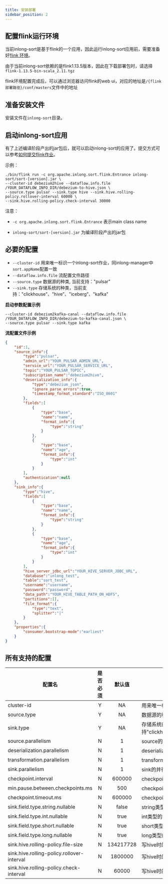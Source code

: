 ```yaml
---
title: 安装部署
sidebar_position: 2
---
```


## 配置flink运行环境
当前inlong-sort是基于flink的一个应用，因此运行inlong-sort应用前，需要准备好[flink 环境](https://nightlies.apache.org/flink/flink-docs-release-1.13/docs/deployment/overview/)。

由于当前inlong-sort依赖的是flink1.13.5版本，因此在下载部署包时，请选择`flink-1.13.5-bin-scala_2.11.tgz`

flink环境配置完成后，可以通过浏览器访问flink的web ui，对应的地址是`/{flink部署路径}/conf/masters`文件中的地址

## 准备安装文件
安装文件在`inlong-sort`目录。

## 启动inlong-sort应用
有了上述编译阶段产出的jar包后，就可以启动inlong-sort的应用了。提交方式可以参考[如何提交flink作业](https://nightlies.apache.org/flink/flink-docs-release-1.13/docs/deployment/cli/#submitting-a-job)。

示例：
```
./bin/flink run -c org.apache.inlong.sort.flink.Entrance inlong-sort/sort-[version].jar \
--cluster-id debezium2hive --dataflow.info.file /YOUR_DATAFLOW_INFO_DIR/debezium-to-hive.json \
--source.type pulsar --sink.type hive --sink.hive.rolling-policy.rollover-interval 60000 \
--sink.hive.rolling-policy.check-interval 30000
```

注意：

- `-c org.apache.inlong.sort.flink.Entrance` 表示main class name

- `inlong-sort/sort-[version].jar` 为编译阶段产出的jar包

## 必要的配置
- `--cluster-id` 用来唯一标识一个inlong-sort作业，同inlong-manager中`sort.appName`配置一致
- `--dataflow.info.file` 流配置文件路径
- `--source.type` 数据源的种类, 当前支持："pulsar"
- `--sink.type` 存储系统的种类，当前支持："clickhouse"、"hive"、"iceberg"、"kafka"

**启动参数配置示例**
```
--cluster-id debezium2kafka-canal --dataflow.info.file /YOUR_DATAFLOW_INFO_DIR/debezium-to-kafka-canal.json \
--source.type pulsar --sink.type kafka
```

**流配置文件示例**
```json
{
    "id":1,
    "source_info":{
        "type":"pulsar",
        "admin_url":"YOUR_PULSAR_ADMIN_URL",
        "service_url":"YOUR_PULSAR_SERVICE_URL",
        "topic":"YOUR_PULSAR_TOPIC",
        "subscription_name":"debezium2hive",
        "deserialization_info":{
            "type":"debezium_json",
            "ignore_parse_errors":true,
            "timestamp_format_standard":"ISO_8601"
        },
        "fields":[
            {
                "type":"base",
                "name":"name",
                "format_info":{
                    "type":"string"
                }
            },
            {
                "type":"base",
                "name":"age",
                "format_info":{
                    "type":"int"
                }
            }
        ],
        "authentication":null
    },
    "sink_info":{
        "type":"hive",
        "fields":[
            {
                "type":"base",
                "name":"name",
                "format_info":{
                    "type":"string"
                }
            },
            {
                "type":"base",
                "name":"age",
                "format_info":{
                    "type":"int"
                }
            }
        ],
        "hive_server_jdbc_url":"YOUR_HIVE_SERVER_JDBC_URL",
        "database":"inlong_test",
        "table":"sort_test",
        "username":"username",
        "password":"password",
        "data_path":"YOUR_HIVE_TABLE_PATH_ON_HDFS",
        "partitions":[],
        "file_format":{
            "type":"text",
            "splitter":"|"
        }
    },
    "properties":{
        "consumer.bootstrap-mode":"earliest"
    }
}
```

## 所有支持的配置
| 配置名                                        |  是否必须  |     默认值     | 描述                                                |
|--------------------------------------------|:------:|:-----------:|---------------------------------------------------|
| cluster-id                                 |   Y    |     NA      | 用来唯一标识一个inlong-sort作业                             |
| source.type                                |   Y    |     NA      | 数据源的种类, 当前支持"pulsar"                              |
| sink.type                                  |   Y    |     NA      | 存储系统的种类，当前支持"clickhouse"、"hive"、"iceberg"和"kafka" |
| source.parallelism                         |   N    |      1      | source的并行度                                        |
| deserialization.parallelism                |   N    |      1      | deserialization的并行度                               |
| transformation.parallelism                 |   N    |      1      | transformation的并行度                                |
| sink.parallelism                           |   N    |      1      | sink的并行度                                          |
| checkpoint.interval                        |   N    |   600000    | checkpoint间隔，单位：毫秒                                |
| min.pause.between.checkpoints.ms           |   N    |     500     | checkpoint之间的最小间隔，单位：毫秒                           |
| checkpoint.timeout.ms                      |   N    |   600000    | checkpoint超时时间，单位：毫秒                              |
| sink.field.type.string.nullable            |   N    |    false    | string类型的sink field是否可以为空                         |
| sink.field.type.int.nullable               |   N    |    true     | int类型的sink field是否可以为空                            |
| sink.field.type.short.nullable             |   N    |    true     | short类型的sink field是否可以为空                          |
| sink.field.type.long.nullable              |   N    |    true     | long类型的sink field是否可以为空                           |
| sink.hive.rolling-policy.file-size         |   N    |  134217728  | 写hive时的文件滚动大小，单位：字节                               |
| sink.hive.rolling-policy.rollover-interval |   N    |   1800000   | 写hive时的文件滚动时间间隔，单位：毫秒                             |
| sink.hive.rolling-policy.check-interval    |   N    |    60000    | 写hive时的文件滚动检查间隔，单位：毫秒                             |